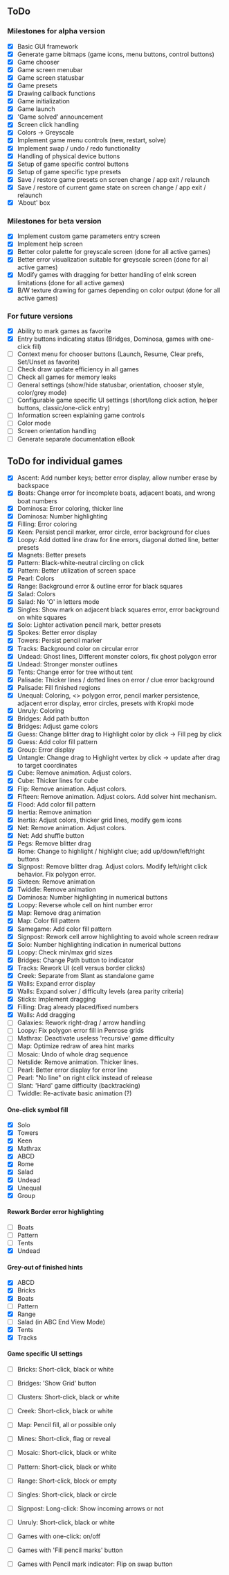 ## ToDo

### Milestones for alpha version

- [X] Basic GUI framework
- [X] Generate game bitmaps (game icons, menu buttons, control buttons)
- [X] Game chooser
- [X] Game screen menubar
- [X] Game screen statusbar
- [X] Game presets
- [X] Drawing callback functions
- [X] Game initialization
- [X] Game launch
- [X] 'Game solved' announcement
- [X] Screen click handling
- [X] Colors -> Greyscale
- [X] Implement game menu controls (new, restart, solve)
- [X] Implement swap / undo / redo functionality
- [X] Handling of physical device buttons
- [X] Setup of game specific control buttons
- [X] Setup of game specific type presets
- [X] Save / restore game presets on screen change / app exit / relaunch
- [X] Save / restore of current game state on screen change / app exit / relaunch
- [X] 'About' box

### Milestones for beta version

- [X] Implement custom game parameters entry screen
- [X] Implement help screen
- [X] Better color palette for greyscale screen (done for all active games)
- [X] Better error visualization suitable for greyscale screen (done for all active games)
- [X] Modify games with dragging for better handling of eInk screen limitations (done for all active games)
- [X] B/W texture drawing for games depending on color output (done for all active games)

### For future versions

- [X] Ability to mark games as favorite
- [X] Entry buttons indicating status (Bridges, Dominosa, games with one-click fill)
- [ ] Context menu for chooser buttons (Launch, Resume, Clear prefs, Set/Unset as favorite)
- [ ] Check draw update efficiency in all games
- [ ] Check all games for memory leaks
- [ ] General settings (show/hide statusbar, orientation, chooser style, color/grey mode)
- [ ] Configurable game specific UI settings (short/long click action, helper buttons, classic/one-click entry)
- [ ] Information screen explaining game controls
- [ ] Color mode
- [ ] Screen orientation handling
- [ ] Generate separate documentation eBook

## ToDo for individual games

- [X] Ascent: Add number keys; better error display, allow number erase by backspace
- [X] Boats: Change error for incomplete boats, adjacent boats, and wrong boat numbers
- [X] Dominosa: Error coloring, thicker line
- [X] Dominosa: Number highlighting 
- [X] Filling: Error coloring
- [X] Keen: Persist pencil marker, error circle, error background for clues
- [X] Loopy: Add dotted line draw for line errors, diagonal dotted line, better presets
- [X] Magnets: Better presets
- [X] Pattern: Black-white-neutral circling on click
- [X] Pattern: Better utilization of screen space
- [X] Pearl: Colors
- [X] Range: Background error & outline error for black squares
- [X] Salad: Colors
- [X] Salad: No 'O' in letters mode
- [X] Singles: Show mark on adjacent black squares error, error background on white squares
- [X] Solo: Lighter activation pencil mark, better presets
- [X] Spokes: Better error display
- [X] Towers: Persist pencil marker
- [X] Tracks: Background color on circular error
- [X] Undead: Ghost lines, Different monster colors, fix ghost polygon error
- [X] Undead: Stronger monster outlines
- [X] Tents: Change error for tree without tent
- [X] Palisade: Thicker lines / dotted lines on error / clue error background
- [X] Palisade: Fill finished regions
- [X] Unequal: Coloring, <> polygon error, pencil marker persistence, adjacent error display, error circles, presets with Kropki mode
- [X] Unruly: Coloring
- [X] Bridges: Add path button
- [X] Bridges: Adjust game colors
- [X] Guess: Change blitter drag to Highlight color by click -> Fill peg by click
- [X] Guess: Add color fill pattern
- [X] Group: Error display
- [X] Untangle: Change drag to Highlight vertex by click -> update after drag to target coordinates
- [X] Cube: Remove animation. Adjust colors.
- [X] Cube: Thicker lines for cube
- [X] Flip: Remove animation. Adjust colors.
- [X] Fifteen: Remove animation. Adjust colors. Add solver hint mechanism.
- [X] Flood: Add color fill pattern
- [X] Inertia: Remove animation
- [X] Inertia: Adjust colors, thicker grid lines, modify gem icons
- [X] Net: Remove animation. Adjust colors.
- [X] Net: Add shuffle button
- [X] Pegs: Remove blitter drag
- [X] Rome: Change to highlight / highlight clue; add up/down/left/right buttons
- [X] Signpost: Remove blitter drag. Adjust colors. Modify left/right click behavior. Fix polygon error.
- [X] Sixteen: Remove animation
- [X] Twiddle: Remove animation
- [X] Dominosa: Number highlighting in numerical buttons
- [X] Loopy: Reverse whole cell on hint number error
- [X] Map: Remove drag animation
- [X] Map: Color fill pattern
- [X] Samegame: Add color fill pattern
- [X] Signpost: Rework cell arrow highlighting to avoid whole screen redraw
- [X] Solo: Number highlighting indication in numerical buttons
- [X] Loopy: Check min/max grid sizes
- [X] Bridges: Change Path button to indicator
- [X] Tracks: Rework UI (cell versus border clicks)
- [X] Creek: Separate from Slant as standalone game
- [X] Walls: Expand error display
- [X] Walls: Expand solver / difficulty levels (area parity criteria)
- [X] Sticks: Implement dragging
- [X] Filling: Drag already placed/fixed numbers
- [X] Walls: Add dragging
- [ ] Galaxies: Rework right-drag / arrow handling
- [ ] Loopy: Fix polygon error fill in Penrose grids
- [ ] Mathrax: Deactivate useless 'recursive' game difficulty
- [ ] Map: Optimize redraw of area hint marks
- [ ] Mosaic: Undo of whole drag sequence
- [ ] Netslide: Remove animation. Thicker lines.
- [ ] Pearl: Better error display for error line
- [ ] Pearl: "No line" on right click instead of release
- [ ] Slant: 'Hard' game difficulty (backtracking)
- [ ] Twiddle: Re-activate basic animation (?)

#### One-click symbol fill

- [X] Solo
- [X] Towers
- [X] Keen
- [X] Mathrax
- [X] ABCD
- [X] Rome
- [X] Salad
- [X] Undead
- [X] Unequal
- [X] Group

#### Rework Border error highlighting

- [ ] Boats
- [ ] Pattern
- [ ] Tents
- [X] Undead

#### Grey-out of finished hints

- [X] ABCD
- [X] Bricks
- [X] Boats
- [ ] Pattern
- [X] Range
- [ ] Salad (in ABC End View Mode)
- [X] Tents
- [X] Tracks

#### Game specific UI settings

- [ ] Bricks: Short-click, black or white
- [ ] Bridges: 'Show Grid' button
- [ ] Clusters: Short-click, black or white
- [ ] Creek: Short-click, black or white
- [ ] Map: Pencil fill, all or possible only
- [ ] Mines: Short-click, flag or reveal
- [ ] Mosaic: Short-click, black or white
- [ ] Pattern: Short-click, black or white
- [ ] Range: Short-click, block or empty
- [ ] Singles: Short-click, black or circle
- [ ] Signpost: Long-click: Show incoming arrows or not
- [ ] Unruly: Short-click, black or white
- [ ] Games with one-click: on/off
- [ ] Games with 'Fill pencil marks' button
- [ ] Games with Pencil mark indicator: Flip on swap button

